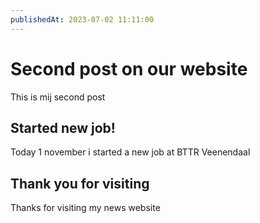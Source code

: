```yaml
---
publishedAt: 2023-07-02 11:11:00
---
```

# Second post on our website

This is mij second post

## Started new job!

Today 1 november i started a new job at BTTR Veenendaal

## Thank you for visiting

Thanks for visiting my news website